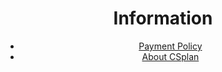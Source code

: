 # Information

- [Payment Policy](/info/payment-policy)
- [About CSplan](/about)

<style lang="scss">
  * {
    text-align: center;
  }
</style>